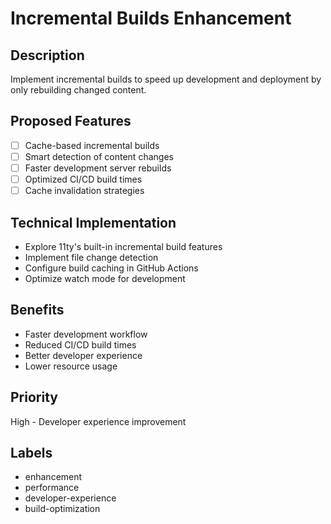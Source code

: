 # Incremental Builds Enhancement

## Description
Implement incremental builds to speed up development and deployment by only rebuilding changed content.

## Proposed Features
- [ ] Cache-based incremental builds
- [ ] Smart detection of content changes
- [ ] Faster development server rebuilds
- [ ] Optimized CI/CD build times
- [ ] Cache invalidation strategies

## Technical Implementation
- Explore 11ty's built-in incremental build features
- Implement file change detection
- Configure build caching in GitHub Actions
- Optimize watch mode for development

## Benefits
- Faster development workflow
- Reduced CI/CD build times
- Better developer experience
- Lower resource usage

## Priority
High - Developer experience improvement

## Labels
- enhancement
- performance
- developer-experience
- build-optimization
